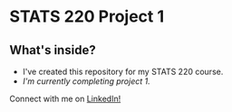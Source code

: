 <h1>STATS 220 Project 1</h1>

<h2><b>What's inside?</b></h2>
<ul>
   <li>I've created this repository for my STATS 220 course.</li>
   <li><i>I'm currently completing project 1.</i></li>
</ul>

<p>Connect with me on <a href="https://www.linkedin.com/in/orpita-khan-4b78331b0/" onclick="window.open(this.href); return false;">LinkedIn!</a> </p>

